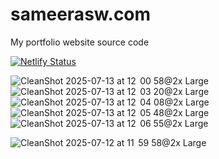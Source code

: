 # sameerasw.com
My portfolio website source code

[![Netlify Status](https://api.netlify.com/api/v1/badges/599fc819-e77e-4d57-98c3-a65bfe2c064d/deploy-status)](https://app.netlify.com/sites/sameerasw/deploys)

![CleanShot 2025-07-13 at 12  00 58@2x Large](https://github.com/user-attachments/assets/f50ff464-c2bf-4599-b130-4ec8c92a299f)
![CleanShot 2025-07-13 at 12  03 20@2x Large](https://github.com/user-attachments/assets/081b0d55-7050-460b-8cdb-77c2653a2811)
![CleanShot 2025-07-13 at 12  04 08@2x Large](https://github.com/user-attachments/assets/48aa131e-8222-4a2c-a71c-d8873f1ce3eb)
![CleanShot 2025-07-13 at 12  05 48@2x Large](https://github.com/user-attachments/assets/9b35c053-52e9-4a52-a97c-d5f954d3173b)
![CleanShot 2025-07-13 at 12  06 55@2x Large](https://github.com/user-attachments/assets/a270e607-3853-4e97-9acc-a97e987ca951)


![CleanShot 2025-07-12 at 11  59 58@2x Large](https://github.com/user-attachments/assets/c5d3891e-63a4-414d-82ac-d5d38bf692df)
